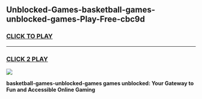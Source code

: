 
## Unblocked-Games-basketball-games-unblocked-games-Play-Free-cbc9d
<h3>
<a href="https://premium76.site?title=basketball-games-unblocked-games&ref=23A">CLICK TO PLAY</a></h3>
<hr>

<h3>
<a href="https://premium76.site?title=basketball-games-unblocked-games&ref=23A">CLICK 2 PLAY</a>
  
</h3>

<a href="https://premium76.site?title=basketball-games-unblocked-games&ref=23A"><img src="https://clearcache.store/games.png"></a>


**basketball-games-unblocked-games games unblocked: Your Gateway to Fun and Accessible Online Gaming**
